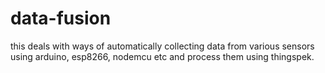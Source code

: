 # data-fusion
this deals with ways of automatically collecting data from various sensors using arduino, esp8266, nodemcu etc and process them using thingspek.
